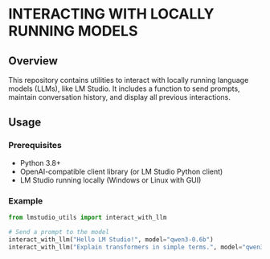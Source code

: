 # INTERACTING WITH LOCALLY RUNNING MODELS

## Overview

This repository contains utilities to interact with locally running language models (LLMs), like LM Studio. It includes a function to send prompts, maintain conversation history, and display all previous interactions.

## Usage

### Prerequisites

- Python 3.8+
- OpenAI-compatible client library (or LM Studio Python client)
- LM Studio running locally (Windows or Linux with GUI)

### Example

```python
from lmstudio_utils import interact_with_llm

# Send a prompt to the model
interact_with_llm("Hello LM Studio!", model="qwen3-0.6b")
interact_with_llm("Explain transformers in simple terms.", model="qwen3-0.6b")
